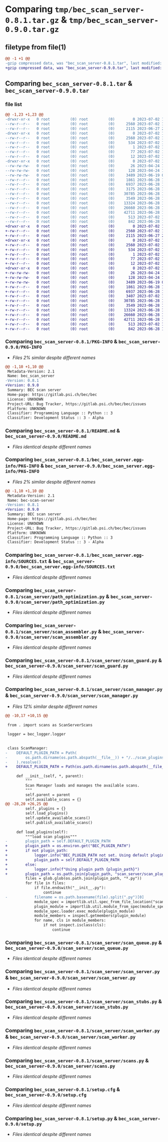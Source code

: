 # Comparing `tmp/bec_scan_server-0.8.1.tar.gz` & `tmp/bec_scan_server-0.9.0.tar.gz`

## filetype from file(1)

```diff
@@ -1 +1 @@
-gzip compressed data, was "bec_scan_server-0.8.1.tar", last modified: Sun Jul  2 18:15:20 2023, max compression
+gzip compressed data, was "bec_scan_server-0.9.0.tar", last modified: Sun Jul  2 18:58:55 2023, max compression
```

## Comparing `bec_scan_server-0.8.1.tar` & `bec_scan_server-0.9.0.tar`

### file list

```diff
@@ -1,23 +1,23 @@
-drwxr-xr-x   0 root         (0) root         (0)        0 2023-07-02 18:15:20.707840 bec_scan_server-0.8.1/
--rw-r--r--   0 root         (0) root         (0)     2560 2023-07-02 18:15:20.707840 bec_scan_server-0.8.1/PKG-INFO
--rw-r--r--   0 root         (0) root         (0)     2115 2023-06-27 20:50:04.000000 bec_scan_server-0.8.1/README.md
-drwxr-xr-x   0 root         (0) root         (0)        0 2023-07-02 18:15:20.706840 bec_scan_server-0.8.1/bec_scan_server.egg-info/
--rw-r--r--   0 root         (0) root         (0)     2560 2023-07-02 18:15:20.000000 bec_scan_server-0.8.1/bec_scan_server.egg-info/PKG-INFO
--rw-r--r--   0 root         (0) root         (0)      534 2023-07-02 18:15:20.000000 bec_scan_server-0.8.1/bec_scan_server.egg-info/SOURCES.txt
--rw-r--r--   0 root         (0) root         (0)        1 2023-07-02 18:15:20.000000 bec_scan_server-0.8.1/bec_scan_server.egg-info/dependency_links.txt
--rw-r--r--   0 root         (0) root         (0)       77 2023-07-02 18:15:20.000000 bec_scan_server-0.8.1/bec_scan_server.egg-info/requires.txt
--rw-r--r--   0 root         (0) root         (0)       12 2023-07-02 18:15:20.000000 bec_scan_server-0.8.1/bec_scan_server.egg-info/top_level.txt
-drwxr-xr-x   0 root         (0) root         (0)        0 2023-07-02 18:15:20.706840 bec_scan_server-0.8.1/scan_server/
--rw-rw-rw-   0 root         (0) root         (0)       26 2023-04-24 15:23:42.000000 bec_scan_server-0.8.1/scan_server/__init__.py
--rw-rw-rw-   0 root         (0) root         (0)      128 2023-04-24 15:23:42.000000 bec_scan_server-0.8.1/scan_server/errors.py
--rw-rw-rw-   0 root         (0) root         (0)     3489 2023-06-19 08:14:59.000000 bec_scan_server-0.8.1/scan_server/path_optimization.py
--rw-r--r--   0 root         (0) root         (0)     1861 2023-06-28 10:41:58.000000 bec_scan_server-0.8.1/scan_server/scan_assembler.py
--rw-r--r--   0 root         (0) root         (0)     6937 2023-06-28 10:41:58.000000 bec_scan_server-0.8.1/scan_server/scan_guard.py
--rw-r--r--   0 root         (0) root         (0)     3175 2023-06-28 10:41:58.000000 bec_scan_server-0.8.1/scan_server/scan_manager.py
--rw-r--r--   0 root         (0) root         (0)    30785 2023-06-28 10:41:58.000000 bec_scan_server-0.8.1/scan_server/scan_queue.py
--rw-r--r--   0 root         (0) root         (0)     3549 2023-06-28 10:41:58.000000 bec_scan_server-0.8.1/scan_server/scan_server.py
--rw-r--r--   0 root         (0) root         (0)    13324 2023-06-28 10:41:58.000000 bec_scan_server-0.8.1/scan_server/scan_stubs.py
--rw-r--r--   0 root         (0) root         (0)    26660 2023-06-28 15:23:35.000000 bec_scan_server-0.8.1/scan_server/scan_worker.py
--rw-r--r--   0 root         (0) root         (0)    42711 2023-06-28 10:41:58.000000 bec_scan_server-0.8.1/scan_server/scans.py
--rw-r--r--   0 root         (0) root         (0)      513 2023-07-02 18:15:20.707840 bec_scan_server-0.8.1/setup.cfg
--rw-r--r--   0 root         (0) root         (0)      842 2023-06-28 14:27:03.000000 bec_scan_server-0.8.1/setup.py
+drwxr-xr-x   0 root         (0) root         (0)        0 2023-07-02 18:58:55.346857 bec_scan_server-0.9.0/
+-rw-r--r--   0 root         (0) root         (0)     2560 2023-07-02 18:58:55.346857 bec_scan_server-0.9.0/PKG-INFO
+-rw-r--r--   0 root         (0) root         (0)     2115 2023-06-27 20:50:04.000000 bec_scan_server-0.9.0/README.md
+drwxr-xr-x   0 root         (0) root         (0)        0 2023-07-02 18:58:55.346857 bec_scan_server-0.9.0/bec_scan_server.egg-info/
+-rw-r--r--   0 root         (0) root         (0)     2560 2023-07-02 18:58:55.000000 bec_scan_server-0.9.0/bec_scan_server.egg-info/PKG-INFO
+-rw-r--r--   0 root         (0) root         (0)      534 2023-07-02 18:58:55.000000 bec_scan_server-0.9.0/bec_scan_server.egg-info/SOURCES.txt
+-rw-r--r--   0 root         (0) root         (0)        1 2023-07-02 18:58:55.000000 bec_scan_server-0.9.0/bec_scan_server.egg-info/dependency_links.txt
+-rw-r--r--   0 root         (0) root         (0)       77 2023-07-02 18:58:55.000000 bec_scan_server-0.9.0/bec_scan_server.egg-info/requires.txt
+-rw-r--r--   0 root         (0) root         (0)       12 2023-07-02 18:58:55.000000 bec_scan_server-0.9.0/bec_scan_server.egg-info/top_level.txt
+drwxr-xr-x   0 root         (0) root         (0)        0 2023-07-02 18:58:55.345857 bec_scan_server-0.9.0/scan_server/
+-rw-rw-rw-   0 root         (0) root         (0)       26 2023-04-24 15:23:42.000000 bec_scan_server-0.9.0/scan_server/__init__.py
+-rw-rw-rw-   0 root         (0) root         (0)      128 2023-04-24 15:23:42.000000 bec_scan_server-0.9.0/scan_server/errors.py
+-rw-rw-rw-   0 root         (0) root         (0)     3489 2023-06-19 08:14:59.000000 bec_scan_server-0.9.0/scan_server/path_optimization.py
+-rw-r--r--   0 root         (0) root         (0)     1861 2023-06-28 10:41:58.000000 bec_scan_server-0.9.0/scan_server/scan_assembler.py
+-rw-r--r--   0 root         (0) root         (0)     6937 2023-06-28 10:41:58.000000 bec_scan_server-0.9.0/scan_server/scan_guard.py
+-rw-r--r--   0 root         (0) root         (0)     3407 2023-07-02 18:58:28.000000 bec_scan_server-0.9.0/scan_server/scan_manager.py
+-rw-r--r--   0 root         (0) root         (0)    30785 2023-06-28 10:41:58.000000 bec_scan_server-0.9.0/scan_server/scan_queue.py
+-rw-r--r--   0 root         (0) root         (0)     3549 2023-06-28 10:41:58.000000 bec_scan_server-0.9.0/scan_server/scan_server.py
+-rw-r--r--   0 root         (0) root         (0)    13324 2023-06-28 10:41:58.000000 bec_scan_server-0.9.0/scan_server/scan_stubs.py
+-rw-r--r--   0 root         (0) root         (0)    26660 2023-06-28 15:23:35.000000 bec_scan_server-0.9.0/scan_server/scan_worker.py
+-rw-r--r--   0 root         (0) root         (0)    42711 2023-06-28 10:41:58.000000 bec_scan_server-0.9.0/scan_server/scans.py
+-rw-r--r--   0 root         (0) root         (0)      513 2023-07-02 18:58:55.347857 bec_scan_server-0.9.0/setup.cfg
+-rw-r--r--   0 root         (0) root         (0)      842 2023-06-28 14:27:03.000000 bec_scan_server-0.9.0/setup.py
```

### Comparing `bec_scan_server-0.8.1/PKG-INFO` & `bec_scan_server-0.9.0/PKG-INFO`

 * *Files 2% similar despite different names*

```diff
@@ -1,10 +1,10 @@
 Metadata-Version: 2.1
 Name: bec_scan_server
-Version: 0.8.1
+Version: 0.9.0
 Summary: BEC scan server
 Home-page: https://gitlab.psi.ch/bec/bec
 License: UNKNOWN
 Project-URL: Bug Tracker, https://gitlab.psi.ch/bec/bec/issues
 Platform: UNKNOWN
 Classifier: Programming Language :: Python :: 3
 Classifier: Development Status :: 3 - Alpha
```

### Comparing `bec_scan_server-0.8.1/README.md` & `bec_scan_server-0.9.0/README.md`

 * *Files identical despite different names*

### Comparing `bec_scan_server-0.8.1/bec_scan_server.egg-info/PKG-INFO` & `bec_scan_server-0.9.0/bec_scan_server.egg-info/PKG-INFO`

 * *Files 2% similar despite different names*

```diff
@@ -1,10 +1,10 @@
 Metadata-Version: 2.1
 Name: bec-scan-server
-Version: 0.8.1
+Version: 0.9.0
 Summary: BEC scan server
 Home-page: https://gitlab.psi.ch/bec/bec
 License: UNKNOWN
 Project-URL: Bug Tracker, https://gitlab.psi.ch/bec/bec/issues
 Platform: UNKNOWN
 Classifier: Programming Language :: Python :: 3
 Classifier: Development Status :: 3 - Alpha
```

### Comparing `bec_scan_server-0.8.1/bec_scan_server.egg-info/SOURCES.txt` & `bec_scan_server-0.9.0/bec_scan_server.egg-info/SOURCES.txt`

 * *Files identical despite different names*

### Comparing `bec_scan_server-0.8.1/scan_server/path_optimization.py` & `bec_scan_server-0.9.0/scan_server/path_optimization.py`

 * *Files identical despite different names*

### Comparing `bec_scan_server-0.8.1/scan_server/scan_assembler.py` & `bec_scan_server-0.9.0/scan_server/scan_assembler.py`

 * *Files identical despite different names*

### Comparing `bec_scan_server-0.8.1/scan_server/scan_guard.py` & `bec_scan_server-0.9.0/scan_server/scan_guard.py`

 * *Files identical despite different names*

### Comparing `bec_scan_server-0.8.1/scan_server/scan_manager.py` & `bec_scan_server-0.9.0/scan_server/scan_manager.py`

 * *Files 12% similar despite different names*

```diff
@@ -10,17 +10,15 @@
 
 from . import scans as ScanServerScans
 
 logger = bec_logger.logger
 
 
 class ScanManager:
-    DEFAULT_PLUGIN_PATH = Path(
-        os.path.dirname(os.path.abspath(__file__)) + "/../scan_plugins"
-    ).resolve()
+    DEFAULT_PLUGIN_PATH = Path(os.path.dirname(os.path.abspath(__file__)) + "/../../").resolve()
 
     def __init__(self, *, parent):
         """
         Scan Manager loads and manages the available scans.
         """
         self.parent = parent
         self.available_scans = {}
@@ -28,20 +26,25 @@
         self._plugins = {}
         self.load_plugins()
         self.update_available_scans()
         self.publish_available_scans()
 
     def load_plugins(self):
         """load scan plugins"""
-        plugin_path = self.DEFAULT_PLUGIN_PATH
+        plugin_path = os.environ.get("BEC_PLUGIN_PATH")
+        if not plugin_path:
+            logger.info("BEC_PLUGIN_PATH not set. Using default plugin path.")
+            plugin_path = self.DEFAULT_PLUGIN_PATH
+        else:
+            logger.info(f"Using plugin path {plugin_path}")
+        plugin_path = os.path.join(plugin_path, "scan_server/scan_plugins")
         files = glob.glob(os.path.join(plugin_path, "*.py"))
         for file in files:
             if file.endswith("__init__.py"):
                 continue
-            filename = os.path.basename(file).split(".py")[0]
             module_spec = importlib.util.spec_from_file_location("scan_plugins", file)
             plugin_module = importlib.util.module_from_spec(module_spec)
             module_spec.loader.exec_module(plugin_module)
             module_members = inspect.getmembers(plugin_module)
             for name, cls in module_members:
                 if not inspect.isclass(cls):
                     continue
```

### Comparing `bec_scan_server-0.8.1/scan_server/scan_queue.py` & `bec_scan_server-0.9.0/scan_server/scan_queue.py`

 * *Files identical despite different names*

### Comparing `bec_scan_server-0.8.1/scan_server/scan_server.py` & `bec_scan_server-0.9.0/scan_server/scan_server.py`

 * *Files identical despite different names*

### Comparing `bec_scan_server-0.8.1/scan_server/scan_stubs.py` & `bec_scan_server-0.9.0/scan_server/scan_stubs.py`

 * *Files identical despite different names*

### Comparing `bec_scan_server-0.8.1/scan_server/scan_worker.py` & `bec_scan_server-0.9.0/scan_server/scan_worker.py`

 * *Files identical despite different names*

### Comparing `bec_scan_server-0.8.1/scan_server/scans.py` & `bec_scan_server-0.9.0/scan_server/scans.py`

 * *Files identical despite different names*

### Comparing `bec_scan_server-0.8.1/setup.cfg` & `bec_scan_server-0.9.0/setup.cfg`

 * *Files identical despite different names*

### Comparing `bec_scan_server-0.8.1/setup.py` & `bec_scan_server-0.9.0/setup.py`

 * *Files identical despite different names*

